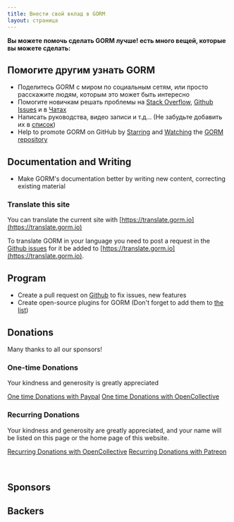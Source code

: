 ```yaml
---
title: Внести свой вклад в GORM
layout: страница
---
```


**Вы можете помочь сделать GORM лучше! есть много вещей, которые вы можете сделать:**

## Помогите другим узнать GORM

* Поделитесь GORM с миром по социальным сетям, или просто расскажите людям, которым это может быть интересно
* Помогите новичкам решать проблемы на [Stack Overflow](https://stackoverflow.com/questions/tagged/go-gorm), [Github Issues](https://github.com/go-gorm/gorm/issues) и в [Чатах](/community.html#Chat)
* Написать руководства, видео записи и т.д... (Не забудьте добавить их в [список](/community.html))
* Help to promote GORM on GitHub by [Starring](https://github.com/go-gorm/gorm/stargazers) and [Watching](https://github.com/go-gorm/gorm/watchers) the [GORM repository](https://github.com/go-gorm/gorm)

## Documentation and Writing

* Make GORM's documentation better by writing new content, correcting existing material

### Translate this site

You can translate the current site with [https://translate.gorm.io](https://translate.gorm.io)

To translate GORM in your language you need to post a request in the [Github issues](https://github.com/go-gorm/gorm.io/issues) for it be added to [https://translate.gorm.io](https://translate.gorm.io).

## Program

* Create a pull request on [Github](https://github.com/go-gorm/gorm) to fix issues, new features
* Create open-source plugins for GORM (Don't forget to add them to [the list](/community.html#Open-Sources))

## Donations

Many thanks to all our sponsors!

### One-time Donations

Your kindness and generosity is greatly appreciated

[One time Donations with Paypal](https://www.paypal.me/zhangjinzhu) [One time Donations with OpenCollective](https://opencollective.com/gorm)

### Recurring Donations

Your kindness and generosity are greatly appreciated, and your name will be listed on this page or the home page of this website.

[Recurring Donations with OpenCollective](https://opencollective.com/gorm) [Recurring Donations with Patreon](https://www.patreon.com/jinzhu)

<br>

## Sponsors

## Backers
